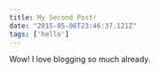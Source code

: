 ```yaml
---
title: My Second Post!
date: "2015-05-06T23:46:37.121Z"
tags: ['hello']
---
```



Wow! I love blogging so much already.
